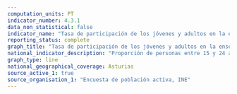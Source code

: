 ```yaml
---
computation_units: PT
indicator_number: 4.3.1
data_non_statistical: false
indicator_name: "Tasa de participación de los jóvenes y adultos en la enseñanza y formación académica y no académica en los últimos 12 meses, desglosada por sexo"
reporting_status: complete
graph_title: "Tasa de participación de los jóvenes y adultos en la enseñanza y formación académica y no académica en los últimos 12 meses, desglosada por sexo"
national_indicator_description: "Proporción de personas entre 15 y 24 años que han realizado estudios o formación en las últimas cuatro semanas"
graph_type: line
national_geographical_coverage: Asturias
source_active_1: true
source_organisation_1: "Encuesta de población activa, INE"
---
```


